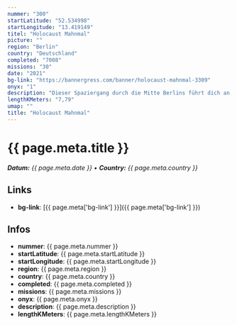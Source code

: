 ```yaml
---
nummer: "300"
startLatitude: "52.534998"
startLongitude: "13.419149"
titel: "Holocaust Mahnmal"
picture: ""
region: "Berlin"
country: "Deutschland"
completed: "7008"
missions: "30"
date: "2021"
bg-link: "https://bannergress.com/banner/holocaust-mahnmal-3309"
onyx: "1"
description: "Dieser Spaziergang durch die Mitte Berlins führt dich an vielen interessanten und historischen Orten zur Geschichte des Judentums in Berlin vorbei."
lengthKMeters: "7,79"
umap: ""
title: "Holocaust Mahnmal"
---
```


# {{ page.meta.title }}
_**Datum:** {{ page.meta.date }} • **Country:** {{ page.meta.country }}_

## Links
- **bg-link**: [{{ page.meta['bg-link'] }}]({{ page.meta['bg-link'] }})

## Infos
- **nummer**: {{ page.meta.nummer }}
- **startLatitude**: {{ page.meta.startLatitude }}
- **startLongitude**: {{ page.meta.startLongitude }}
- **region**: {{ page.meta.region }}
- **country**: {{ page.meta.country }}
- **completed**: {{ page.meta.completed }}
- **missions**: {{ page.meta.missions }}
- **onyx**: {{ page.meta.onyx }}
- **description**: {{ page.meta.description }}
- **lengthKMeters**: {{ page.meta.lengthKMeters }}

